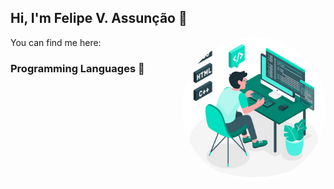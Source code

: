 ## Hi, I'm Felipe V. Assunção 👋

<img align='right' src="https://github.com/assuncaofelipe/assuncaofelipe/blob/main/images/capas/capa5.png" width="230">



 You can find me here: 
<!-- <p align="center"> You can find me here: <p align="center"> -->

 <!-- 
[<img src="https://img.shields.io/badge/linkedin-%230077B5.svg?&style=for-the-badge&logo=linkedin&logoColor=white" />](https://www.linkedin.com/in/assuncao-felipe/)
[<img src = "https://img.shields.io/badge/instagram-%23E4405F.svg?&style=for-the-badge&logo=instagram&logoColor=white">](https://www.instagram.com/diceloss/) -->

### Programming Languages  :rocket:
